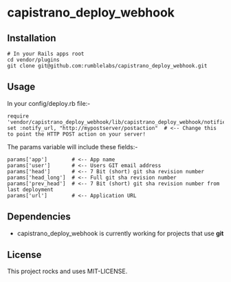 capistrano_deploy_webhook
=========================

Installation
------------

    # In your Rails apps root
    cd vendor/plugins
    git clone git@github.com:rumblelabs/capistrano_deploy_webhook.git

Usage
-----

In your config/deploy.rb file:-

    require 'vendor/capistrano_deploy_webhook/lib/capistrano_deploy_webhook/notifier'
    set :notify_url, "http://mypostserver/postaction"  # <-- Change this to point the HTTP POST action on your server!

The params variable will include these fields:-

    params['app']        # <-- App name
    params['user']       # <-- Users GIT email address
    params['head']       # <-- 7 Bit (short) git sha revision number
    params['head_long']  # <-- Full git sha revision number
    params['prev_head']  # <-- 7 Bit (short) git sha revision number from last deployment
    params['url']        # <-- Application URL

Dependencies
------------

- capistrano_deploy_webhook is currently working for projects that use **git**

License
-------

This project rocks and uses MIT-LICENSE.
